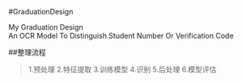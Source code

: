 #GraduationDesign


My Graduation Design  
An OCR Model To Distinguish Student Number Or Verification Code



##整理流程

>1.预处理
2.特征提取
3.训练模型
4.识别
5.后处理
6.模型评估
